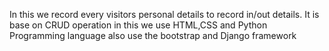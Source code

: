In this we record every visitors personal details to record in/out details.
It is base on CRUD operation in this we use HTML,CSS and Python Programming language
also use the bootstrap and Django framework
